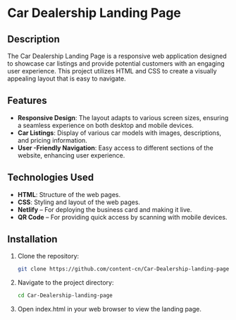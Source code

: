 # Car Dealership Landing Page

## Description

The Car Dealership Landing Page is a responsive web application designed to showcase car listings and provide potential customers with an engaging user experience. This project utilizes HTML and CSS to create a visually appealing layout that is easy to navigate.

## Features

- **Responsive Design**: The layout adapts to various screen sizes, ensuring a seamless experience on both desktop and mobile devices.
- **Car Listings**: Display of various car models with images, descriptions, and pricing information.
- **User -Friendly Navigation**: Easy access to different sections of the website, enhancing user experience.

## Technologies Used

- **HTML**: Structure of the web pages.
- **CSS**: Styling and layout of the web pages.
- **Netlify** – For deploying the business card and making it live.  
- **QR Code** – For providing quick access by scanning with mobile devices.

## Installation

1. Clone the repository:
   ```bash
   git clone https://github.com/content-cn/Car-Dealership-landing-page.git
   ```
2. Navigate to the project directory:
   ```bash
   cd Car-Dealership-landing-page
   ```

3. Open index.html in your web browser to view the landing page.
